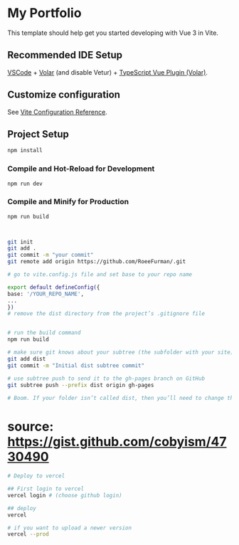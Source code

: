 # My Portfolio

This template should help get you started developing with Vue 3 in Vite.

## Recommended IDE Setup

[VSCode](https://code.visualstudio.com/) + [Volar](https://marketplace.visualstudio.com/items?itemName=johnsoncodehk.volar) (and disable Vetur) + [TypeScript Vue Plugin (Volar)](https://marketplace.visualstudio.com/items?itemName=johnsoncodehk.vscode-typescript-vue-plugin).

## Customize configuration

See [Vite Configuration Reference](https://vitejs.dev/config/).

## Project Setup

```sh
npm install
```

### Compile and Hot-Reload for Development

```sh
npm run dev
```

### Compile and Minify for Production

```sh
npm run build
```

```sh


git init
git add .
git commit -m "your commit"
git remote add origin https://github.com/RoeeFurman/.git

# go to vite.config.js file and set base to your repo name

export default defineConfig({
base: '/YOUR_REPO_NAME',
...
})
# remove the dist directory from the project’s .gitignore file


# run the build command
npm run build

# make sure git knows about your subtree (the subfolder with your site).
git add dist
git commit -m "Initial dist subtree commit"

# use subtree push to send it to the gh-pages branch on GitHub
git subtree push --prefix dist origin gh-pages
​
# Boom. If your folder isn’t called dist, then you’ll need to change that in each of the commands above.
```

# source: https://gist.github.com/cobyism/4730490

```sh
# Deploy to vercel

## First login to vercel
vercel login # (choose github login)

## deploy
vercel

# if you want to upload a newer version
vercel --prod
```

